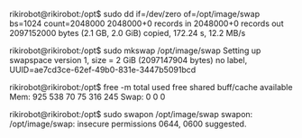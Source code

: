 rikirobot@rikirobot:/opt$ sudo dd if=/dev/zero of=/opt/image/swap bs=1024 count=2048000
2048000+0 records in
2048000+0 records out
2097152000 bytes (2.1 GB, 2.0 GiB) copied, 172.24 s, 12.2 MB/s

rikirobot@rikirobot:/opt$ sudo mkswap /opt/image/swap
Setting up swapspace version 1, size = 2 GiB (2097147904 bytes)
no label, UUID=ae7cd3ce-62ef-49b0-831e-3447b5091bcd

rikirobot@rikirobot:/opt$ free -m
              total        used        free      shared  buff/cache   available
Mem:            925         538          70          75         316         245
Swap:             0           0           0


rikirobot@rikirobot:/opt$ sudo swapon /opt/image/swap
swapon: /opt/image/swap: insecure permissions 0644, 0600 suggested.

